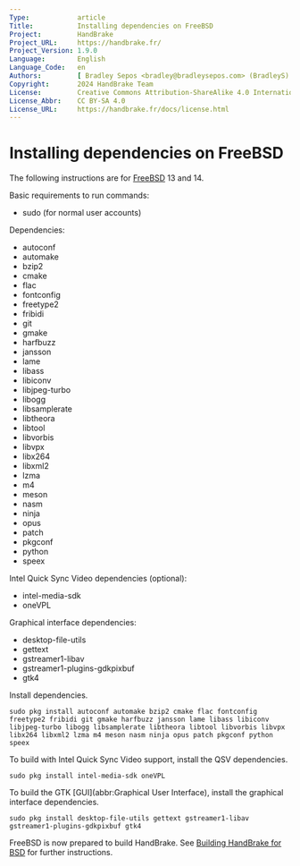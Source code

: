 ```yaml
---
Type:            article
Title:           Installing dependencies on FreeBSD
Project:         HandBrake
Project_URL:     https://handbrake.fr/
Project_Version: 1.9.0
Language:        English
Language_Code:   en
Authors:         [ Bradley Sepos <bradley@bradleysepos.com> (BradleyS) ]
Copyright:       2024 HandBrake Team
License:         Creative Commons Attribution-ShareAlike 4.0 International
License_Abbr:    CC BY-SA 4.0
License_URL:     https://handbrake.fr/docs/license.html
---
```


Installing dependencies on FreeBSD
==================================

The following instructions are for [FreeBSD](https://www.freebsd.org) 13 and 14.

Basic requirements to run commands:

- sudo (for normal user accounts)

Dependencies:

- autoconf
- automake
- bzip2
- cmake
- flac
- fontconfig
- freetype2
- fribidi
- git
- gmake
- harfbuzz
- jansson
- lame
- libass
- libiconv
- libjpeg-turbo
- libogg
- libsamplerate
- libtheora
- libtool
- libvorbis
- libvpx
- libx264
- libxml2
- lzma
- m4
- meson
- nasm
- ninja
- opus
- patch
- pkgconf
- python
- speex

Intel Quick Sync Video dependencies (optional):

- intel-media-sdk
- oneVPL

Graphical interface dependencies:

- desktop-file-utils
- gettext
- gstreamer1-libav
- gstreamer1-plugins-gdkpixbuf
- gtk4

Install dependencies.

    sudo pkg install autoconf automake bzip2 cmake flac fontconfig freetype2 fribidi git gmake harfbuzz jansson lame libass libiconv libjpeg-turbo libogg libsamplerate libtheora libtool libvorbis libvpx libx264 libxml2 lzma m4 meson nasm ninja opus patch pkgconf python speex

To build with Intel Quick Sync Video support, install the QSV dependencies.

    sudo pkg install intel-media-sdk oneVPL

To build the GTK [GUI](abbr:Graphical User Interface), install the graphical interface dependencies.

    sudo pkg install desktop-file-utils gettext gstreamer1-libav gstreamer1-plugins-gdkpixbuf gtk4

FreeBSD is now prepared to build HandBrake. See [Building HandBrake for BSD](build-bsd.html) for further instructions.
